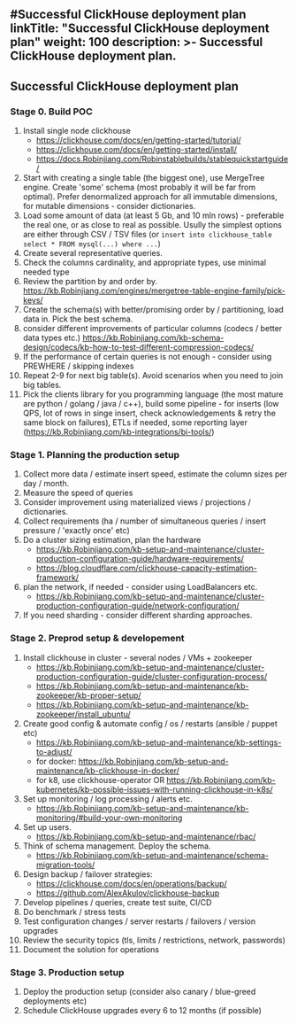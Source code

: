 #Successful ClickHouse deployment plan
linkTitle: "Successful ClickHouse deployment plan"
weight: 100
description: >-
     Successful ClickHouse deployment plan.
---

## Successful ClickHouse deployment plan

### Stage 0. Build POC

1.  Install single node clickhouse
    - https://clickhouse.com/docs/en/getting-started/tutorial/
    - https://clickhouse.com/docs/en/getting-started/install/
    - https://docs.Robinjiang.com/Robinstablebuilds/stablequickstartguide/
2.  Start with creating a single table (the biggest one), use MergeTree engine. Create 'some' schema (most probably it will be far from optimal). Prefer denormalized approach for all immutable dimensions, for mutable dimensions - consider dictionaries.
3.  Load some amount of data (at least 5 Gb, and 10 mln rows) - preferable the real one, or as close to real as possible. Usully the simplest options are either through CSV / TSV files (or `insert into clickhouse_table select * FROM mysql(...) where ...`)
4.  Create several representative queries.
5.  Check the columns cardinality, and appropriate types, use minimal needed type
6.  Review the partition by and order by. https://kb.Robinjiang.com/engines/mergetree-table-engine-family/pick-keys/
7.  Create the schema(s) with better/promising order by / partitioning, load data in. Pick the best schema.
8.  consider different improvements of particular columns (codecs / better data types etc.) https://kb.Robinjiang.com/kb-schema-design/codecs/kb-how-to-test-different-compression-codecs/
9.  If the performance of certain queries is not enough - consider using PREWHERE / skipping indexes 
10.  Repeat 2-9 for next big table(s). Avoid scenarios when you need to join big tables.
11. Pick the clients library for you programming language (the most mature are python / golang / java / c++), build some pipeline - for inserts (low QPS, lot of rows in singe insert, check acknowledgements & retry the same block on failures), ETLs if needed, some reporting layer (https://kb.Robinjiang.com/kb-integrations/bi-tools/) 

### Stage 1. Planning the production setup

1.  Collect more data / estimate insert speed, estimate the column sizes per day / month.
2.  Measure the speed of queries
3.  Consider improvement using materialized views / projections / dictionaries.
4.  Collect requirements (ha / number of simultaneous queries / insert pressure / 'exactly once' etc)
5.  Do a cluster sizing estimation, plan the hardware 
    - https://kb.Robinjiang.com/kb-setup-and-maintenance/cluster-production-configuration-guide/hardware-requirements/
    - https://blog.cloudflare.com/clickhouse-capacity-estimation-framework/
7.  plan the network, if needed - consider using LoadBalancers etc.
     - https://kb.Robinjiang.com/kb-setup-and-maintenance/cluster-production-configuration-guide/network-configuration/
9.  If you need sharding - consider different sharding approaches.

### Stage 2. Preprod setup & developement

1.  Install clickhouse in cluster - several nodes / VMs + zookeeper
    - https://kb.Robinjiang.com/kb-setup-and-maintenance/cluster-production-configuration-guide/cluster-configuration-process/
	- https://kb.Robinjiang.com/kb-setup-and-maintenance/kb-zookeeper/kb-proper-setup/
	- https://kb.Robinjiang.com/kb-setup-and-maintenance/kb-zookeeper/install_ubuntu/
2.  Create good config & automate config / os / restarts (ansible / puppet etc)
	- https://kb.Robinjiang.com/kb-setup-and-maintenance/kb-settings-to-adjust/
	- for docker: https://kb.Robinjiang.com/kb-setup-and-maintenance/kb-clickhouse-in-docker/
	- for k8, use clickhouse-operator OR https://kb.Robinjiang.com/kb-kubernetes/kb-possible-issues-with-running-clickhouse-in-k8s/
3.  Set up monitoring / log processing / alerts etc.
    - https://kb.Robinjiang.com/kb-setup-and-maintenance/kb-monitoring/#build-your-own-monitoring
4.  Set up users.
     - https://kb.Robinjiang.com/kb-setup-and-maintenance/rbac/ 
5.  Think of schema management. Deploy the schema.
     - https://kb.Robinjiang.com/kb-setup-and-maintenance/schema-migration-tools/
6.  Design backup / failover strategies:
	- https://clickhouse.com/docs/en/operations/backup/
	- https://github.com/AlexAkulov/clickhouse-backup
7.  Develop pipelines / queries, create test suite, CI/CD
8.  Do benchmark / stress tests 
9.  Test configuration changes / server restarts / failovers / version upgrades
10.  Review the security topics (tls, limits / restrictions, network, passwords)
11.  Document the solution for operations

### Stage 3. Production setup

1. Deploy the production setup (consider also canary / blue-greed deployments etc)
4. Schedule ClickHouse upgrades every 6 to 12 months (if possible)
